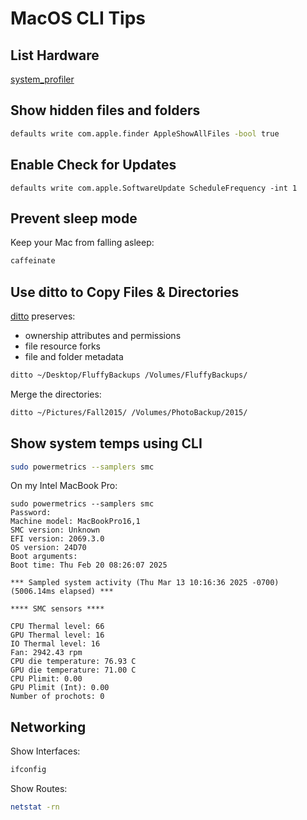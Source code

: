 # MacOS CLI Tips

## List Hardware

[system_profiler](./cli-system_profiler.html)

## Show hidden files and folders

```sh
defaults write com.apple.finder AppleShowAllFiles -bool true
```

## Enable Check for Updates

```
defaults write com.apple.SoftwareUpdate ScheduleFrequency -int 1
```

## Prevent sleep mode

Keep your Mac from falling asleep:

```sh
caffeinate
```

## Use ditto to Copy Files & Directories

[ditto](https://ss64.com/mac/ditto.html) preserves:

* ownership attributes and permissions
* file resource forks
* file and folder metadata

```sh
ditto ~/Desktop/FluffyBackups /Volumes/FluffyBackups/
```

Merge the directories:
```sh
ditto ~/Pictures/Fall2015/ /Volumes/PhotoBackup/2015/
```

## Show system temps using CLI

```sh
sudo powermetrics --samplers smc
```

On my Intel MacBook Pro:
```
sudo powermetrics --samplers smc
Password:
Machine model: MacBookPro16,1
SMC version: Unknown
EFI version: 2069.3.0
OS version: 24D70
Boot arguments:
Boot time: Thu Feb 20 08:26:07 2025

*** Sampled system activity (Thu Mar 13 10:16:36 2025 -0700) (5006.14ms elapsed) ***

**** SMC sensors ****

CPU Thermal level: 66
GPU Thermal level: 16
IO Thermal level: 16
Fan: 2942.43 rpm
CPU die temperature: 76.93 C
GPU die temperature: 71.00 C
CPU Plimit: 0.00
GPU Plimit (Int): 0.00
Number of prochots: 0
```

## Networking

Show Interfaces:
```sh
ifconfig
```

Show Routes:
```sh
netstat -rn
```
